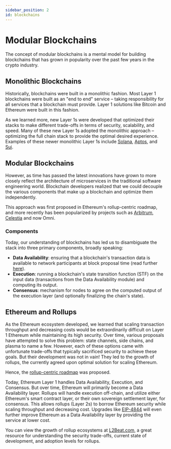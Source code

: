 ```yaml
---
sidebar_position: 2
id: blockchains
---
```


# Modular Blockchains

The concept of modular blockchains is a mental model for building blockchains that has grown in popularity over the past few years in the crypto industry.

## Monolithic Blockchains

Historically, blockchains were built in a monolithic fashion. Most Layer 1 blockchains were built as an "end to end" service – taking responsibility for all services that a blockchain must provide. Layer 1 solutions like Bitcoin and Ethereum were built in this fashion.

As we learned more, new Layer 1s were developed that optimized their stacks to make different trade-offs in terms of security, scalability, and speed. Many of these new Layer 1s adopted the monolithic approach – optimizing the full chain stack to provide the optimal desired experience. Examples of these newer monolithic Layer 1s include [Solana](https://solana.com/), [Aptos](https://aptosfoundation.org/), and [Sui](https://sui.io/).

## Modular Blockchains

However, as time has passed the latest innovations have grown to more closely reflect the architecture of microservices in the traditional software engineering world. Blockchain developers realized that we could decouple the various components that make up a blockchain and optimize them independently.

This approach was first proposed in Ethereum's rollup-centric roadmap, and more recently has been popularized by projects such as [Arbitrum](https://arbitrum.io/), [Celestia](https://celestia.org/) and now Omni.

### Components

Today, our understanding of blockchains has led us to disambiguate the stack into three primary components, broadly speaking:

- **Data Availability**: ensuring that a blockchain's transaction data is available to network participants at block proposal time (read further [here](https://ethereum.org/en/developers/docs/data-availability/)).
- **Execution**: running a blockchain's state transition function (STF) on the input data (transactions from the Data Availability module) and computing its output.
- **Consensus**: mechanism for nodes to agree on the computed output of the execution layer (and optionally finalizing the chain's state).

## Ethereum and Rollups

As the Ethereum ecosystem developed, we learned that scaling transaction throughput and decreasing costs would be extraordinarily difficult on Layer 1 Ethereum while maintaining its high security. Over time, various proposals have attempted to solve this problem: state channels, side chains, and plasma to name a few. However, each of these options came with unfortunate trade-offs that typically sacrificed security to achieve these goals. But their development was not in vain! They led to the growth of rollups, the currently agreed upon optimal solution for scaling Ethereum.

Hence, the [rollup-centric roadmap](https://ethereum-magicians.org/t/a-rollup-centric-ethereum-roadmap/4698) was proposed.

Today, Ethereum Layer 1 handles Data Availability, Execution, and Consensus. But over time, Ethereum will primarily become a Data Availability layer. Rollups will handle execution off-chain, and utilize either Ethereum's smart contract layer, or their own sovereign settlement layer, for consensus. This allows rollups (Layer 2s) to borrow Ethereum security while scaling throughput and decreasing cost. Upgrades like [EIP-4844](https://www.eip4844.com/) will even further improve Ethereum as a Data Availability layer by providing the service at lower cost.

You can view the growth of rollup ecosystems at [L2Beat.com](https://l2beat.com/), a great resource for understanding the security trade-offs, current state of development, and adoption levels for rollups.
